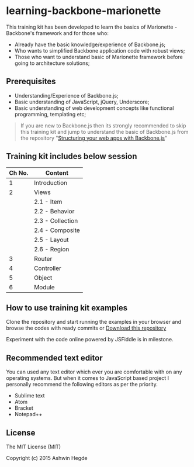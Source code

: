 # learning-backbone-marionette
This training kit has been developed to learn the basics of Marionette - Backbone's framework and for those who:
* Already have the basic knowledge/experience of Backbone.js;
* Who wants to simplified Backbone application code with robust views;
* Those who want to understand basic of Marionette framework before going to architecture solutions;

## Prerequisites
* Understanding/Experience of Backbone.js;
* Basic understanding of JavaScript, jQuery, Underscore;
* Basic understanding of web development concepts like functional programming, templating etc;

> If you are new to Backbone.js then its strongly recommended to skip this training kit and jump to understand the basic of Backbone.js from the repository "[Structuring your web apps with Backbone.js](https://github.com/hegdeashwin/Backbone)"

## Training kit includes below session
|Ch No.|Content|
|------|-------|
|1|Introduction|
|2|Views|
| |2.1 - Item|
| |2.2 - Behavior|
| |2.3 - Collection|
| |2.4 - Composite|
| |2.5 - Layout|
| |2.6 - Region|
|3|Router|
|4|Controller|
|5|Object|
|6|Module|

## How to use training kit examples
Clone the repository and start running the examples in your browser and browse the codes with ready commits or [Download this repository](https://github.com/hegdeashwin/learning-backbone-marionette/archive/master.zip)

Experiment with the code online powered by JSFiddle is in milestone.

## Recommended text editor
You can used any text editor which ever you are comfortable with on any operating systems. But when it comes to JavaScript based project I personally recommend the following editors as per the priority.
* Sublime text
* Atom
* Bracket
* Notepad++

## License

The MIT License (MIT)

Copyright (c) 2015 Ashwin Hegde
